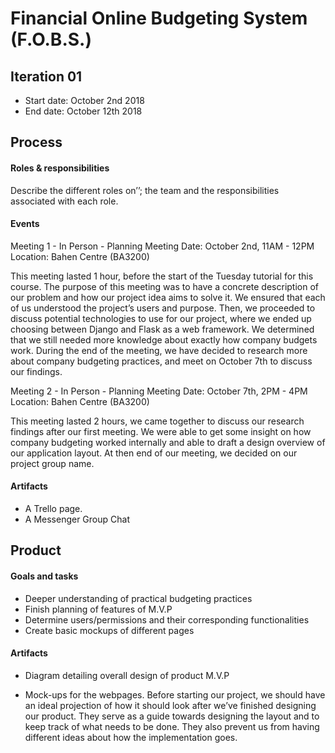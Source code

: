 # Financial Online Budgeting System (F.O.B.S.)

## Iteration 01

 * Start date: October 2nd 2018
 * End date: October 12th 2018

## Process

#### Roles & responsibilities

Describe the different roles on’’; the team and the responsibilities associated with each role.

#### Events

Meeting 1 - In Person - Planning Meeting
Date: October 2nd, 11AM - 12PM
Location: Bahen Centre (BA3200)

This meeting lasted 1 hour, before the start of the Tuesday tutorial for this course. The purpose of this meeting was to have a concrete description of our problem and how our project idea aims to solve it. We ensured that each of us understood the project’s users and purpose. Then, we proceeded to discuss potential technologies to use for our project, where we ended up choosing between Django and Flask as a web framework. We determined that we still needed more knowledge about exactly how company budgets work. During the end of the meeting, we have decided to research more about company budgeting practices, and meet on October 7th to discuss our findings.

Meeting 2 - In Person - Planning Meeting
Date: October 7th, 2PM - 4PM
Location: Bahen Centre (BA3200)

This meeting lasted 2 hours, we came together to discuss our research findings after our first meeting. We were able to get some insight on how company budgeting worked internally and able to draft a design overview of our application layout. At then end of our meeting, we decided on our project group name.

#### Artifacts
 
 * A Trello page.
 * A Messenger Group Chat

## Product

#### Goals and tasks

* Deeper understanding of practical budgeting practices
* Finish planning of features of M.V.P
* Determine users/permissions and their corresponding functionalities
* Create basic mockups of different pages

#### Artifacts

 * Diagram detailing overall design of product M.V.P

 * Mock-ups for the webpages. Before starting our project, we should have an ideal projection of how it should look after we’ve finished designing our product. They serve as a guide towards designing the layout and to keep track of what needs to be done. They also prevent us from having different ideas about how the implementation goes.
